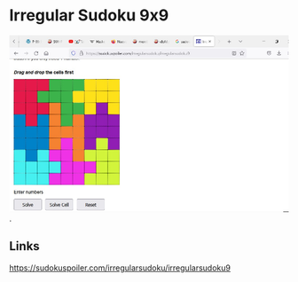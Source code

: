 # Irregular Sudoku 9x9

![Irregular Sudoku 9x9 Image](irregular_sudoku_9x9.jpg "Irregular Sudoku 9x9").

## Links
https://sudokuspoiler.com/irregularsudoku/irregularsudoku9
